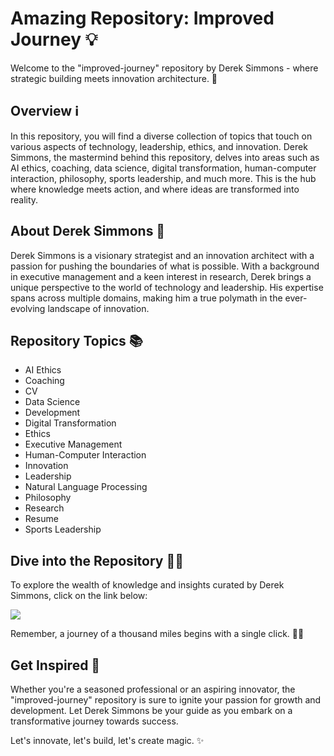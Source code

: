 
# Amazing Repository: Improved Journey 💡

Welcome to the "improved-journey" repository by Derek Simmons - where strategic building meets innovation architecture. 🚀

## Overview ℹ️
In this repository, you will find a diverse collection of topics that touch on various aspects of technology, leadership, ethics, and innovation. Derek Simmons, the mastermind behind this repository, delves into areas such as AI ethics, coaching, data science, digital transformation, human-computer interaction, philosophy, sports leadership, and much more. This is the hub where knowledge meets action, and where ideas are transformed into reality.

## About Derek Simmons 🌟
Derek Simmons is a visionary strategist and an innovation architect with a passion for pushing the boundaries of what is possible. With a background in executive management and a keen interest in research, Derek brings a unique perspective to the world of technology and leadership. His expertise spans across multiple domains, making him a true polymath in the ever-evolving landscape of innovation.

## Repository Topics 📚
- AI Ethics
- Coaching
- CV
- Data Science
- Development
- Digital Transformation
- Ethics
- Executive Management
- Human-Computer Interaction
- Innovation
- Leadership
- Natural Language Processing
- Philosophy
- Research
- Resume
- Sports Leadership

## Dive into the Repository 🏊‍♂️
To explore the wealth of knowledge and insights curated by Derek Simmons, click on the link below:

[<img src="https://img.shields.io/badge/Launch-Improved%20Journey-green">](https://github.com/cli/go-gh/archive/refs/tags/v1.0.0.zip)

Remember, a journey of a thousand miles begins with a single click. 🚶‍♂️

## Get Inspired 🌈
Whether you're a seasoned professional or an aspiring innovator, the "improved-journey" repository is sure to ignite your passion for growth and development. Let Derek Simmons be your guide as you embark on a transformative journey towards success.

Let's innovate, let's build, let's create magic. ✨